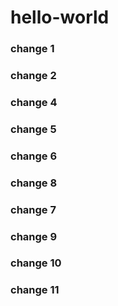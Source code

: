# hello-world

### change 1
### change 2

### change 4
### change 5
### change 6
### change 8
### change 7

### change 9

### change 10

### change 11
